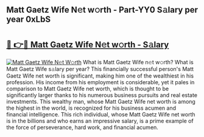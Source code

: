 ## Matt Gaetz Wife N𝚎t w𝚘rth - Part-YY0 S𝚊lary per year 0xLbS

# <h2><a href="http://gc0f61.nevu.top/?p=Matt+Gaetz+Wife">🔗 👉🔴 Matt Gaetz Wife N𝚎t w𝚘rth - S𝚊lary</a></h2>

[![Matt Gaetz Wife N𝚎t W𝚘rth](https://i.imgur.com/Oavwk0R.jpeg)](http://gc0f61.nevu.top/?p=Matt+Gaetz+Wife)
What is Matt Gaetz Wife n𝚎t w𝚘rth? What is Matt Gaetz Wife s𝚊lary per year?
This financially successful person's Matt Gaetz Wife net worth is significant, making him one of the wealthiest in his profession. His income from his employment is considerable, yet it pales in comparison to Matt Gaetz Wife net worth, which is thought to be significantly larger thanks to his numerous business pursuits and real estate investments. This wealthy man, whose Matt Gaetz Wife net worth is among the highest in the world, is recognized for his business acumen and financial intelligence. This rich individual, whose Matt Gaetz Wife net worth is in the billions and who earns an impressive salary, is a prime example of the force of perseverance, hard work, and financial acumen.
